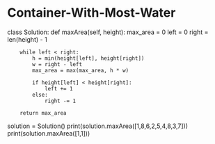 # Container-With-Most-Water

class Solution:
    def maxArea(self, height):
        max_area = 0
        left = 0
        right = len(height) - 1

        while left < right:
            h = min(height[left], height[right])
            w = right - left
            max_area = max(max_area, h * w)

            if height[left] < height[right]:
                left += 1
            else:
                right -= 1

        return max_area


solution = Solution()
print(solution.maxArea([1,8,6,2,5,4,8,3,7])) 
print(solution.maxArea([1,1]))               
